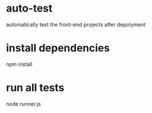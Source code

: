 # auto-test

automatically test the front-end projects after depolyment


# install dependencies
npm install

# run all tests
node runner.js